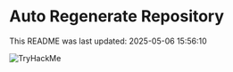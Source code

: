 # Auto Regenerate Repository

This README was last updated: 2025-05-06 15:56:10

 ![TryHackMe](https://tryhackme.com/badge/533634)